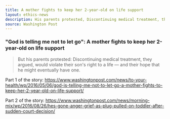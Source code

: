 ```yaml
---
title: A mother fights to keep her 2-year-old on life support
layout: ethics-news
description: His parents protested, Discontinuing medical treatment, they argued, would violate their sons right to a life — and their hope that he might eventually have one.
source: Washington Post
---
```

### "God is telling me not to let go": A mother fights to keep her 2-year-old on life support


> But his parents protested: Discontinuing medical treatment, they argued, would violate their son's right to a life — and their hope that he might eventually have one.

Part 1 of the story: <https://www.washingtonpost.com/news/to-your-health/wp/2016/05/06/god-is-telling-me-not-to-let-go-a-mother-fights-to-keep-her-2-year-old-on-life-support/>

Part 2 of the story: <https://www.washingtonpost.com/news/morning-mix/wp/2016/08/26/hes-gone-anger-grief-as-plug-pulled-on-toddler-after-sudden-court-decision/>